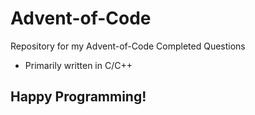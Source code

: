 # Advent-of-Code

Repository for my Advent-of-Code Completed Questions

- Primarily written in C/C++

## Happy Programming!

